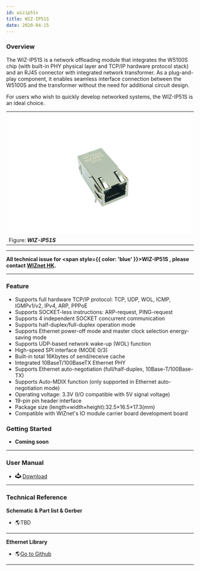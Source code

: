 ```yaml
---
id: wizip51s
title: WIZ-IP51S
date: 2020-04-15
---
```


### Overview

The WIZ-IP51S is a network offloading module that integrates the W5100S chip (with built-in PHY physical layer and TCP/IP hardware protocol stack) and an RJ45 connector with integrated network transformer. As a plug-and-play component, it enables seamless interface connection between the W5100S and the transformer without the need for additional circuit design.

For users who wish to quickly develop networked systems, the WIZ-IP51S is an ideal choice.

|                                          |
| ---------------------------------------- |
| ![](/img/products/wiz-ip51s/ip51s_1.png) |
| Figure: ***WIZ-IP51S***                  |

-----

**All technical issue for <span style={{ color: 'blue' }}>WIZ-IP51S</span> , please contact [WIZnet HK](https://www.wiznet.hk/en/).**

---

### Feature

  - Supports full hardware TCP/IP protocol: TCP, UDP, WOL, ICMP, IGMPv1/v2, IPv4, ARP, PPPoE
  - Supports SOCKET-less instructions: ARP-request, PING-request
  - Supports 4 independent SOCKET concurrent communication
  - Supports half-duplex/full-duplex operation mode
  - Supports Ethernet power-off mode and master clock selection energy-saving mode
  - Supports UDP-based network wake-up (WOL) function
  - High-speed SPI interface (MODE 0/3)
  - Built-in total 16Kbytes of send/receive cache
  - Integrated 10BaseT/100BaseTX Ethernet PHY
  - Supports Ethernet auto-negotiation (full/half-duplex, 10Base-T/100Base-TX)
  - Supports Auto-MDIX function (only supported in Ethernet auto-negotiation mode)
  - Operating voltage: 3.3V (I/O compatible with 5V signal voltage)
  - 19-pin pin header interface
  - Package size (length×width×height):32.5×16.5×17.3(mm)
  - Compatible with WIZnet's IO module carrier board development board

### Getting Started

  - **Coming soon**

-----

### User Manual

  - ![](/img/products/w5500/w5500_evb/icons/download.png)
    <a href="/img/products/wiz-ip51s/WIZ-IP51S_User_Manual_V1.0.pdf" target="_blank">Download</a>

-----

### Technical Reference

**Schematic & Part list & Gerber**

  - 🌎TBD

-----

**Ethernet Library**

  - 🌎[Go to Github](https://github.com/Wiznet/ioLibrary_Driver)

-----